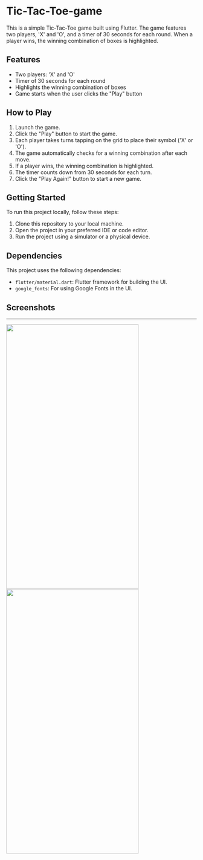 # Tic-Tac-Toe-game
This is a simple Tic-Tac-Toe game built using Flutter. The game features two players, 'X' and 'O', and a timer of 30 seconds for each round. When a player wins, the winning combination of boxes is highlighted.

## Features

- Two players: 'X' and 'O'
- Timer of 30 seconds for each round
- Highlights the winning combination of boxes
- Game starts when the user clicks the "Play" button

## How to Play

1. Launch the game.
2. Click the "Play" button to start the game.
3. Each player takes turns tapping on the grid to place their symbol ('X' or 'O').
4. The game automatically checks for a winning combination after each move.
5. If a player wins, the winning combination is highlighted.
6. The timer counts down from 30 seconds for each turn.
7. Click the "Play Again!" button to start a new game.

## Getting Started

To run this project locally, follow these steps:

1. Clone this repository to your local machine.
2. Open the project in your preferred IDE or code editor.
3. Run the project using a simulator or a physical device.

## Dependencies

This project uses the following dependencies:

- `flutter/material.dart`: Flutter framework for building the UI.
- `google_fonts`: For using Google Fonts in the UI.

## Screenshots


---

<img align="left" width="350" height="700" src="https://github.com/hirakjyoti08/Tic-Tac-Toe-game/assets/76906387/e3db008c-51d4-4be4-91ca-1a695a897749">

<img align="left" width="350" height="700" src="https://github.com/hirakjyoti08/Tic-Tac-Toe-game/assets/76906387/79cee5a3-627e-4414-bf66-13ef5ea18f4c">

